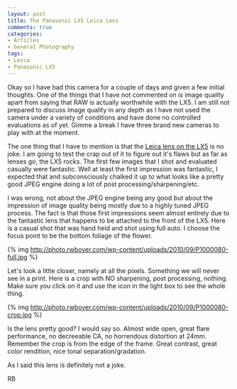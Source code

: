 ```yaml
---
layout: post
title: The Panasonic LX5 Leica Lens
comments: true
categories:
- Articles
- General Photography
tags:
- Leica
- Panasonic LX5
---
```

Okay so I have had this camera for a couple of days and given a few initial thoughts. One of the things that I have not commented on is image quality apart from saying that RAW is actually worthwhile with the LX5. I am still not prepared to discuss image quality in any depth as I have not used the camera under a variety of conditions and have done no controlled evaluations as of yet. Gimme a break I have three brand new cameras to play with at the moment.

The one thing that I have to mention is that the <a href="http://www.amazon.com/gp/redirect.html?ie=UTF8&amp;location=http%3A%2F%2Fwww.amazon.com%2Fgp%2Foffer-listing%2FB003WJR69E%3Fie%3DUTF8%26ref_%3Ddp_olp_new%26qid%3D1284841313%26sr%3D8-1%26condition%3Dnew&amp;tag=rbde-20&amp;linkCode=ur2&amp;camp=1789&amp;creative=390957" target="_blank">Leica lens on the LX5</a> is no joke. I am going to test the crap out of it to figure out it's flaws but as far as lenses go, the LX5 rocks. The first few images that I shot and evaluated casually were fantastic. Well at least the first impression was fantastic, I expected that and subconsciously chalked it up to what looks like a pretty good JPEG engine doing a lot of post processing/sharpening/etc.

I was wrong, not about the JPEG engine being any good but about the impression of image quality being mostly due to a highly tuned JPEG process. The fact is that those first impressions seem almost entirely due to the fantastic lens that happens to be attached to the front of the LX5. Here is a casual shot that was hand held and shot using full auto. I choose the focus point to be the bottom foliage of the flower.

{% img http://photo.rwboyer.com/wp-content/uploads/2010/09/P1000080-full.jpg %}

Let's look a little closer, namely at all the pixels. Something we will never see in a print. Here is a crop with NO sharpening, post processing, nothing. Make sure you click on it and use the icon in the light box to see the whole thing.

{% img http://photo.rwboyer.com/wp-content/uploads/2010/09/P1000080-crop.jpg %}

Is the lens pretty good? I would say so. Almost wide open, great flare performance, no decreeable CA, no horrendous distortion at 24mm. Remember the crop is from the edge of the frame. Great contrast, great color rendition, nice tonal separation/gradation.

As I said this lens is definitely not a joke.

RB